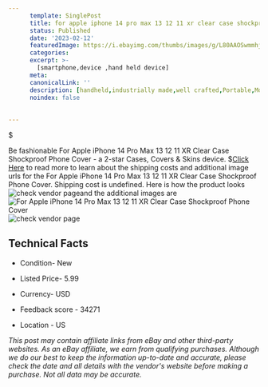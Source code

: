 ```yaml
---
      template: SinglePost
      title: for apple iphone 14 pro max 13 12 11 xr clear case shockproof phone cover
      status: Published
      date: '2023-02-12'
      featuredImage: https://i.ebayimg.com/thumbs/images/g/L80AAOSwmmhjZSsH/s-l225.jpg
      categories: 
      excerpt: >-
        [smartphone,device ,hand held device]
      meta:
      canonicalLink: ''
      description: [handheld,industrially made,well crafted,Portable,Mobile,Compact,Convenient,Lightweight,Maneuverable,Man-portable,Miniature,Carriable,Hand-held,Light,Holdable,Transportable,Mobile device,Pocket-sized,On-the-go,Wireless,Cordless,Compact size,Convenient size, smartphone,device ,hand held device]
      noindex: false
      
        
---
```

$

Be fashionable For Apple iPhone 14 Pro Max 13 12 11 XR Clear Case Shockproof Phone Cover - a 2-star Cases, Covers & Skins device.
$[Click Here](https://www.ebay.com/itm/134314368260?hash=item1f45c29d04%3Ag%3AL80AAOSwmmhjZSsH&amdata=enc%3AAQAHAAAA4AddjbnwX3JwjJdmng2Pg7cy1Yx52m8%2F9jhuyXwerY%2BUWvXGEQjc9edMp9td620YpdrCY2X1EcbuhziotD0TeU47bqH6TCYMuhQ8rOzC6xeRWZ9xeuXKYpR4wTEAu2jlVIIrIiMb65lHPIoj6LwrME1Kzzg6CujZZ9xd1r0p3RB60jUmb9H3Qmx39H8HrYJ8bfYJdbxgAbrIvx8FM8zDMgOjUiq8p9tcxwA7ePqCZvCbvYOCZCvEb4vnb%2BcpEYHqUtO0F%2B8aiX1YA7FIoohwXL82rD2j2MTHTvvsPiCnhdju&mkevt=1&mkcid=1&mkrid=711-53200-19255-0&campid=%253CePNCampaignId%253E&customid=%253CreferenceId%253E&toolid=10049) to read more to learn about the shipping costs and additional image urls for the For Apple iPhone 14 Pro Max 13 12 11 XR Clear Case Shockproof Phone Cover. Shipping cost is undefined. Here is how the product looks ![check vendor page](https://i.ebayimg.com/thumbs/images/g/L80AAOSwmmhjZSsH/s-l225.jpg)and the additional images are![For Apple iPhone 14 Pro Max 13 12 11 XR Clear Case Shockproof Phone Cover](https://i.ebayimg.com/images/g/L80AAOSwmmhjZSsH/s-l960.jpg)![check vendor page](https://origin-galleryplus.ebayimg.com/ws/web/134314368260_2_0_1/225x225.jpg,https://origin-galleryplus.ebayimg.com/ws/web/134314368260_3_0_1/225x225.jpg,https://origin-galleryplus.ebayimg.com/ws/web/134314368260_4_0_1/225x225.jpg,https://origin-galleryplus.ebayimg.com/ws/web/134314368260_5_0_1/225x225.jpg)



 ## Technical Facts 



     
      

 - Condition- New 


      

 - Listed Price- 5.99 


      

 - Currency- USD 


      

 - Feedback score - 34271 


      

 - Location - US 


      
      

 *_This post may contain affiliate links from eBay and other third-party websites. As an eBay affiliate, we earn from qualifying purchases. Although we do our best to keep the information up-to-date and accurate, please check the date and all details with the vendor's website before making a purchase. Not all data may be accurate._*






